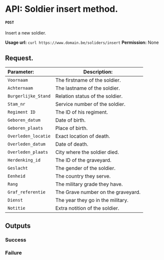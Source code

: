 API: Soldier insert method. 
===============================

#### **`POST`**

Insert a new soldier. 

**Usage url:** `curl https://www.domain.be/soliders/insert`
**Permission:** None

## Request.

| Parameter:          | Description:                                |
| :------------------ | ------------------------------------------- |
| `Voornaam`          | The firstname of the soldier.               |
| `Achternaam`        | The lastname of the soldier.                |
| `Burgerlijke_Stand` | Relation status of the soldier.             |
| `Stam_nr`           | Service number of the soldier.              |
| `Regiment ID`       | The ID of his regiment.                     | 
| `Geboren_datum`     | Date of birth.                              |
| `Geboren_plaats`    | Place of birth.                             |
| `Overleden_locatie` | Exact location of death.                    |
| `Overleden_datum`   | Date of death.                              |
| `Overleden_plaats`  | City where the soldier died.                |
| `Herdenking_id`     | The ID of the graveyard.                    |
| `Geslacht`          | The gender of the soldier.                  |
| `Eenheid`           | The country they serve.                     |
| `Rang`              | The military grade they have.               |
| `Graf_referentie`   | The Grave number on the graveyard.          |
| `Dienst`            | The year they go in the military.           |
| `Notitie`           | Extra notition of the soldier.              | 

## Outputs 

### Success 

### Failure 
